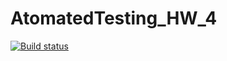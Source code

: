 # AtomatedTesting_HW_4

[![Build status](https://ci.appveyor.com/api/projects/status/0pw4mwp7myvrkwo3?svg=true)](https://ci.appveyor.com/project/yanabialkova/atomatedtesting-hw-4)
